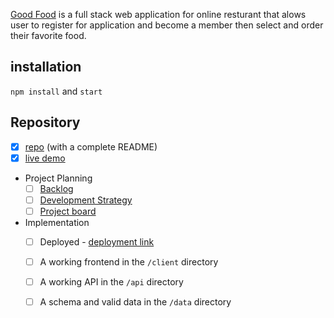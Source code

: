 [Good Food]() is a full stack web application for online resturant that alows user to register for application and become a member then select and order their favorite food.

## installation
`npm install` and `start`


## Repository
- [X] [repo](https://github.com/tahminarasoli/tv4-validation-fs) (with a complete README)
- [X] [live demo](https://tahminarasoli.github.io/tv4-validation-fs/)
- Project Planning
  - [ ] [Backlog](https://github.com/tahminarasoli/tv4-validation-fs/tree/master/project-planning/backlog.md)
  - [ ] [Development Strategy](https://github.com/tahminarasoli/tv4-validation-fs/tree/master/project-planning/development-strategy.md)
  - [ ] [Project board](https://github.com/tahminarasoli/tv4-validation-fs/projects/10)
- Implementation
  - [ ] Deployed - [deployment link]()
  - [ ] A working frontend in the `/client` directory
  - [ ] A working API in the `/api` directory
  - [ ] A schema and valid data in the `/data` directory

